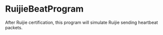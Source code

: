 # RuijieBeatProgram
After Ruijie certification, this program will simulate Ruijie sending heartbeat packets.
